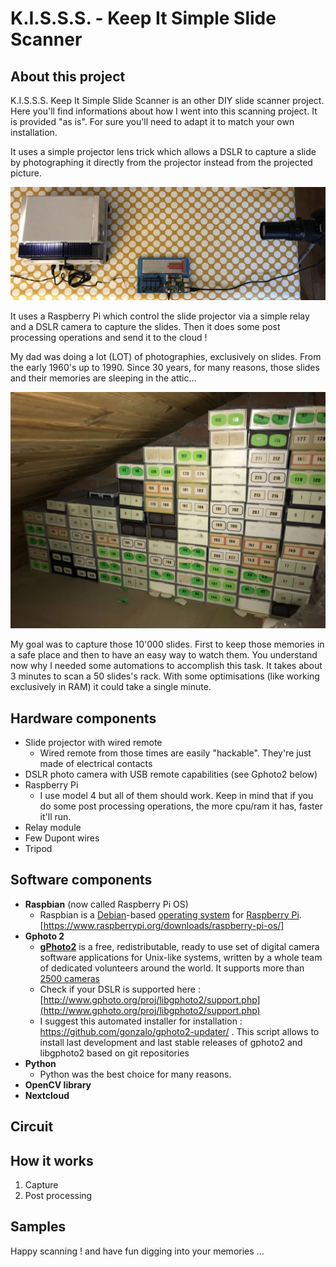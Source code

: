 # K.I.S.S.S. - Keep It Simple Slide Scanner

## About this project
K.I.S.S.S. Keep It Simple Slide Scanner is an other DIY slide scanner project. Here you'll find informations about how I went into this scanning project. It is provided "as is". For sure you'll need to adapt it to match your own installation.

It uses a simple projector lens trick which allows a DSLR to capture a slide by photographing it directly from the projector instead from the projected picture. 

![KISSS - Keep It Simple Slide Scanner](https://github.com/storagebits/KISSS/blob/master/images/final.jpg?raw=true)

It uses a Raspberry Pi which control the slide projector via a simple relay and a DSLR camera to capture the slides. Then it does some post processing operations and send it to the cloud ! 

My dad was doing a lot (LOT) of photographies, exclusively on slides. From the early 1960's up to 1990. Since 30 years, for many reasons, those slides and their memories are sleeping in the attic...  

![KISSS - Keep It Simple Slide Scanner](https://github.com/storagebits/KISSS/blob/master/images/slidestock.jpg?raw=true)

My goal was to capture those 10'000 slides. First to keep those memories in a safe place and then to have an easy way to watch them. You understand now why I needed some automations to accomplish this task. It takes about 3 minutes to scan a 50 slides's rack. With some optimisations (like working exclusively in RAM) it could take a single minute.

## Hardware components
 - Slide projector with wired remote
	 - Wired remote from those times are easily "hackable". They're just made of electrical contacts
 - DSLR photo camera with USB remote capabilities (see Gphoto2 below)
 - Raspberry Pi 
	 - I use model 4 but all of them should work. Keep in mind that if you do some post processing operations, the more cpu/ram it has, faster it'll run.
 - Relay module
 - Few Dupont wires
 - Tripod
 
## Software components
 - **Raspbian** (now called Raspberry Pi OS)
	 - Raspbian is a [Debian](https://en.wikipedia.org/wiki/Debian "Debian")-based [operating system](https://en.wikipedia.org/wiki/Operating_system "Operating system") for [Raspberry Pi](https://en.wikipedia.org/wiki/Raspberry_Pi "Raspberry Pi"). [https://www.raspberrypi.org/downloads/raspberry-pi-os/]
- **Gphoto 2**
	- [**gPhoto2**](http://www.gphoto.org/proj/)  is a free, redistributable, ready to use set of digital camera software applications for Unix-like systems, written by a whole team of dedicated volunteers around the world. It supports more than  [2500 cameras](http://www.gphoto.org/proj/libgphoto2/support.php)
	- Check if your DSLR is supported here : [http://www.gphoto.org/proj/libgphoto2/support.php](http://www.gphoto.org/proj/libgphoto2/support.php)
	- I suggest this automated installer for installation : https://github.com/gonzalo/gphoto2-updater/  . This script allows to install last development and last stable releases of gphoto2 and libgphoto2 based on git repositories
- **Python**
	- Python was the best choice for many reasons. 
- **OpenCV library**
- **Nextcloud**

## Circuit

## How it works

 1. Capture
 2. Post processing

## Samples



Happy scanning ! and have fun digging into your memories ...
<!--stackedit_data:
eyJoaXN0b3J5IjpbLTgyNDI2MzU5MCwtNDkwOTkxNDc2LC0yNT
czODQwNzgsLTk1NjAyNDQyMCwtNTAyMjg1NzgsLTk1OTg5NTMz
MSwtMTM3MjMyOTIxOCwyMDQyODcxMjQsMjE2MjY4NTIyLC0xND
QwOTU4NzgwLC00MDA0MDc5ODIsMTA2NTA3ODk5NV19
-->